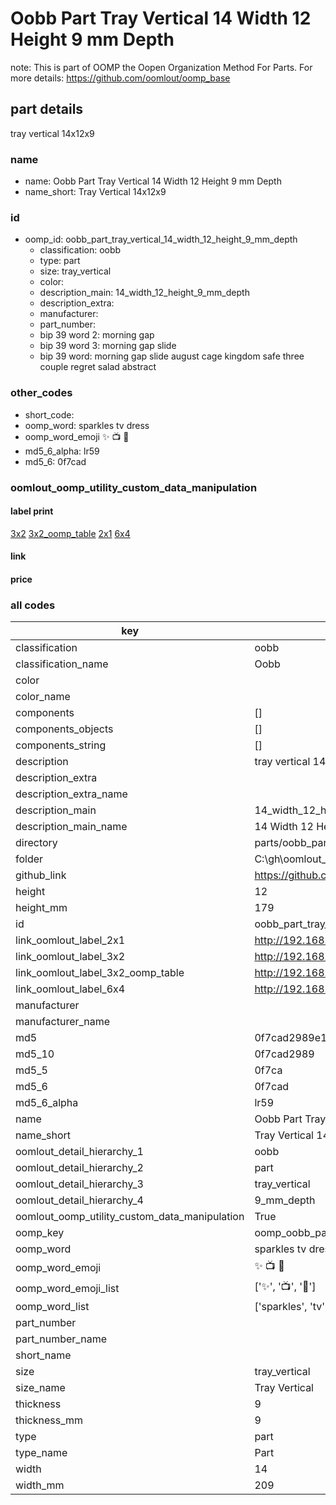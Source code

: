 # Oobb Part Tray Vertical 14 Width 12 Height 9 mm Depth  

note: This is part of OOMP the Oopen Organization Method For Parts. For more details: https://github.com/oomlout/oomp_base

##  part details
  



tray vertical 14x12x9



### name
* name: Oobb Part Tray Vertical 14 Width 12 Height 9 mm Depth
* name_short: Tray Vertical 14x12x9 
### id
* oomp_id: oobb_part_tray_vertical_14_width_12_height_9_mm_depth
  * classification: oobb
  * type: part
  * size: tray_vertical
  * color: 
  * description_main: 14_width_12_height_9_mm_depth
  * description_extra: 
  * manufacturer: 
  * part_number: 
  * bip 39 word 2: morning gap
  * bip 39 word 3: morning gap slide
  * bip 39 word: morning gap slide august cage kingdom safe three couple regret salad abstract

### other_codes
* short_code: 
* oomp_word: sparkles tv dress
* oomp_word_emoji :sparkles: :tv: :dress:
* md5_6_alpha: lr59
* md5_6: 0f7cad






### oomlout_oomp_utility_custom_data_manipulation
#### label print
[3x2](http://192.168.1.245:1112/?label=oomp%20lr59)
[3x2_oomp_table](http://192.168.1.108:1112/?label=oomp%20lr59)
[2x1](http://192.168.1.242:1112/?label=oomp%20lr59)
[6x4](http://192.168.1.55:1112/?label=oomp%20lr59)    

#### link

                              

#### price







### all codes 
| key | value |  
| --- | --- |  
| classification | oobb |  
| classification_name | Oobb |  
| color |  |  
| color_name |  |  
| components | [] |  
| components_objects | [] |  
| components_string | [] |  
| description | tray vertical 14x12x9 |  
| description_extra |  |  
| description_extra_name |  |  
| description_main | 14_width_12_height_9_mm_depth |  
| description_main_name | 14 Width 12 Height 9 mm Depth |  
| directory | parts/oobb_part_tray_vertical_14_width_12_height_9_mm_depth |  
| folder | C:\gh\oomlout_oobb_version_4_generated_parts\parts\oobb_part_tray_vertical_14_width_12_height_9_mm_depth |  
| github_link | https://github.com/oomlout/oomlout_oomp_part_src/tree/main/parts/oobb_part_tray_vertical_14_width_12_height_9_mm_depth |  
| height | 12 |  
| height_mm | 179 |  
| id | oobb_part_tray_vertical_14_width_12_height_9_mm_depth |  
| link_oomlout_label_2x1 | http://192.168.1.242:1112/?label=oomp%20lr59 |  
| link_oomlout_label_3x2 | http://192.168.1.245:1112/?label=oomp%20lr59 |  
| link_oomlout_label_3x2_oomp_table | http://192.168.1.108:1112/?label=oomp%20lr59 |  
| link_oomlout_label_6x4 | http://192.168.1.55:1112/?label=oomp%20lr59 |  
| manufacturer |  |  
| manufacturer_name |  |  
| md5 | 0f7cad2989e117c1ea9010f39717d47f |  
| md5_10 | 0f7cad2989 |  
| md5_5 | 0f7ca |  
| md5_6 | 0f7cad |  
| md5_6_alpha | lr59 |  
| name | Oobb Part Tray Vertical 14 Width 12 Height 9 mm Depth |  
| name_short | Tray Vertical 14x12x9  |  
| oomlout_detail_hierarchy_1 | oobb |  
| oomlout_detail_hierarchy_2 | part |  
| oomlout_detail_hierarchy_3 | tray_vertical |  
| oomlout_detail_hierarchy_4 | 9_mm_depth |  
| oomlout_oomp_utility_custom_data_manipulation | True |  
| oomp_key | oomp_oobb_part_tray_vertical_14_width_12_height_9_mm_depth |  
| oomp_word | sparkles tv dress |  
| oomp_word_emoji | :sparkles: :tv: :dress: |  
| oomp_word_emoji_list | [':sparkles:', ':tv:', ':dress:'] |  
| oomp_word_list | ['sparkles', 'tv', 'dress'] |  
| part_number |  |  
| part_number_name |  |  
| short_name |  |  
| size | tray_vertical |  
| size_name | Tray Vertical |  
| thickness | 9 |  
| thickness_mm | 9 |  
| type | part |  
| type_name | Part |  
| width | 14 |  
| width_mm | 209 |  
